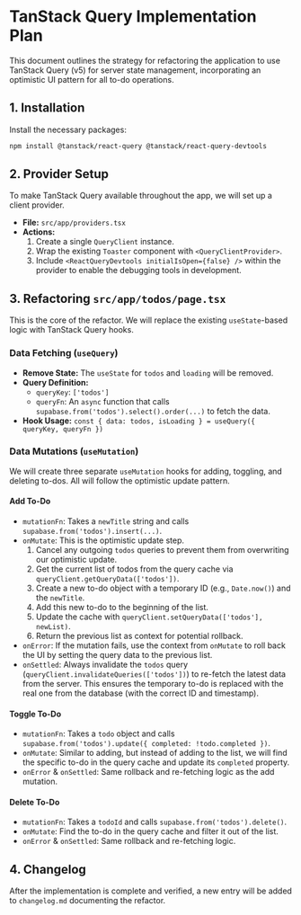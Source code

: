 # TanStack Query Implementation Plan

This document outlines the strategy for refactoring the application to use TanStack Query (v5) for server state management, incorporating an optimistic UI pattern for all to-do operations.

## 1. Installation

Install the necessary packages:

```bash
npm install @tanstack/react-query @tanstack/react-query-devtools
```

## 2. Provider Setup

To make TanStack Query available throughout the app, we will set up a client provider.

- **File:** `src/app/providers.tsx`
- **Actions:**
  1.  Create a single `QueryClient` instance.
  2.  Wrap the existing `Toaster` component with `<QueryClientProvider>`.
  3.  Include `<ReactQueryDevtools initialIsOpen={false} />` within the provider to enable the debugging tools in development.

## 3. Refactoring `src/app/todos/page.tsx`

This is the core of the refactor. We will replace the existing `useState`-based logic with TanStack Query hooks.

### Data Fetching (`useQuery`)

-   **Remove State:** The `useState` for `todos` and `loading` will be removed.
-   **Query Definition:**
    -   `queryKey`: `['todos']`
    -   `queryFn`: An `async` function that calls `supabase.from('todos').select().order(...)` to fetch the data.
-   **Hook Usage:** `const { data: todos, isLoading } = useQuery({ queryKey, queryFn })`

### Data Mutations (`useMutation`)

We will create three separate `useMutation` hooks for adding, toggling, and deleting to-dos. All will follow the optimistic update pattern.

#### Add To-Do

-   `mutationFn`: Takes a `newTitle` string and calls `supabase.from('todos').insert(...)`.
-   `onMutate`: This is the optimistic update step.
    1.  Cancel any outgoing `todos` queries to prevent them from overwriting our optimistic update.
    2.  Get the current list of todos from the query cache via `queryClient.getQueryData(['todos'])`.
    3.  Create a new to-do object with a temporary ID (e.g., `Date.now()`) and the `newTitle`.
    4.  Add this new to-do to the beginning of the list.
    5.  Update the cache with `queryClient.setQueryData(['todos'], newList)`.
    6.  Return the previous list as context for potential rollback.
-   `onError`: If the mutation fails, use the context from `onMutate` to roll back the UI by setting the query data to the previous list.
-   `onSettled`: Always invalidate the `todos` query (`queryClient.invalidateQueries(['todos'])`) to re-fetch the latest data from the server. This ensures the temporary to-do is replaced with the real one from the database (with the correct ID and timestamp).

#### Toggle To-Do

-   `mutationFn`: Takes a `todo` object and calls `supabase.from('todos').update({ completed: !todo.completed })`.
-   `onMutate`: Similar to adding, but instead of adding to the list, we will find the specific to-do in the query cache and update its `completed` property.
-   `onError` & `onSettled`: Same rollback and re-fetching logic as the add mutation.

#### Delete To-Do

-   `mutationFn`: Takes a `todoId` and calls `supabase.from('todos').delete()`.
-   `onMutate`: Find the to-do in the query cache and filter it out of the list.
-   `onError` & `onSettled`: Same rollback and re-fetching logic.

## 4. Changelog

After the implementation is complete and verified, a new entry will be added to `changelog.md` documenting the refactor.
